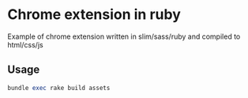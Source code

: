 # Chrome extension in ruby

Example of chrome extension written in slim/sass/ruby and compiled to html/css/js

## Usage

```ruby
bundle exec rake build assets
```
